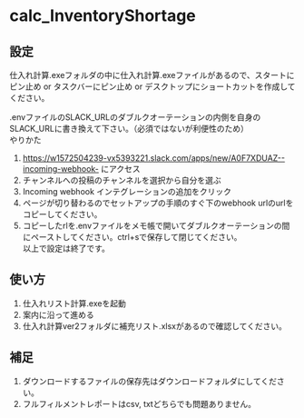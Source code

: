 # calc_InventoryShortage

## 設定
仕入れ計算.exeフォルダの中に仕入れ計算.exeファイルがあるので、スタートにピン止め or タスクバーにピン止め or デスクトップにショートカットを作成してください。

.envファイルのSLACK_URLのダブルクオーテーションの内側を自身のSLACK_URLに書き換えて下さい。（必須ではないが利便性のため）  
やりかた  
1. https://w1572504239-vx5393221.slack.com/apps/new/A0F7XDUAZ--incoming-webhook-     にアクセス
2. チャンネルへの投稿のチャンネルを選択から自分を選ぶ
3. Incoming webhook インテグレーションの追加をクリック
4. ページが切り替わるのでセットアップの手順のすぐ下のwebhook urlのurlをコピーしてください。
5. コピーしたrlを.envファイルをメモ帳で開いてダブルクオーテーションの間にペーストしてください。ctrl+sで保存して閉じてください。  
以上で設定は終了です。


## 使い方
1. 仕入れリスト計算.exeを起動
2. 案内に沿って進める
3. 仕入れ計算ver2フォルダに補充リスト.xlsxがあるので確認してください。


## 補足
1. ダウンロードするファイルの保存先はダウンロードフォルダにしてください。
2. フルフィルメントレポートはcsv, txtどちらでも問題ありません。
